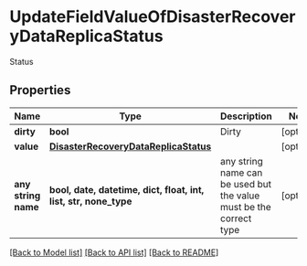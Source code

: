 # UpdateFieldValueOfDisasterRecoveryDataReplicaStatus

Status

## Properties
Name | Type | Description | Notes
------------ | ------------- | ------------- | -------------
**dirty** | **bool** | Dirty | [optional] 
**value** | [**DisasterRecoveryDataReplicaStatus**](DisasterRecoveryDataReplicaStatus.md) |  | [optional] 
**any string name** | **bool, date, datetime, dict, float, int, list, str, none_type** | any string name can be used but the value must be the correct type | [optional]

[[Back to Model list]](../README.md#documentation-for-models) [[Back to API list]](../README.md#documentation-for-api-endpoints) [[Back to README]](../README.md)


